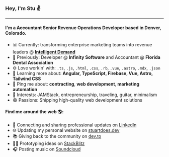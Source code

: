 ### Hey, I'm Stu ✌️

---

#### I'm a ~~Accountant~~ Senior Revenue Operations Developer based in Denver, Colorado.</h4>

- 📊 Currently: transforming enterprise marketing teams into revenue leaders @ [**Intelligent Demand**](https://intelligentdemand.com)
- 🏢 Previously: Developer @ **Infinity Software** and Accountant @ **Florida Dental Association**
- ⚙️ Love workin' with: `.ts`, `.js`, `.html`, `.css`, `.rb`, `.vue`, `.astro`, `.mdx`, `.json`
- 🌱 Learning more about: **Angular, TypeScript, Firebase, Vue, Astro, Tailwind CSS**
- 💬 Ping me about: **contracting**, **web development**, **marketing automation**
- 💙 Interests: JAMStack, entrepreneurship, traveling, guitar, minimalism
- 😄 Passions: Shipping high-quality web development solutions

#### Find me around the web 🌎:

- 💼 Connecting and sharing professional updates on [LinkedIn](https://linkedin.com/in/stuartpbw/)
- 🌐 Updating my personal website on [stuartdoes.dev](https://stuartdoes.dev/)
- 📚 Giving back to the community on [dev.to](https://dev.to/stuartpbw)
- 🧑‍💻 Prototyping ideas on [StackBlitz](https://stackblitz.com/@stuartpbw/)
- 🎧 Posting music on [Soundcloud](https://soundcloud.com/blanton-deeps/)
